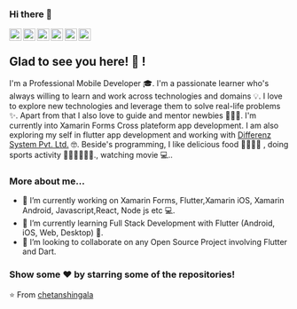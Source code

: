 ### Hi there 👋

<a href="https://twitter.com/chetan98211242?s=08">
  <img align="left" alt="Chetans's Twitter" width="22px" src="https://cdn.jsdelivr.net/npm/simple-icons@5.7.0/icons/twitter.svg" />
</a>
<a href="https://www.linkedin.com/in/chetan-shingala-06b57914b">
  <img align="left" alt="Chetan's Linkdein" width="22px" src="https://cdn.jsdelivr.net/npm/simple-icons@5.7.0/icons/linkedin.svg" />
</a>
<a href="https://github.com/chetanshingala">
  <img align="left" alt="Kishan's Github" width="22px" src="https://cdn.jsdelivr.net/npm/simple-icons@5.7.0/icons/github.svg" />
</a>
<a href="https://stackoverflow.com/users/7516855/chetan">
  <img align="left" alt="Kishan's Stack Overflow" width="22px" src="https://cdn.jsdelivr.net/npm/simple-icons@5.7.0/icons/stackoverflow.svg" />
</a>
<a href="mailto:chetanshingala44@gmail.com">
  <img align="left" alt="Chetan's Mail" width="22px" src="https://cdn.jsdelivr.net/npm/simple-icons@5.7.0/icons/gmail.svg" />
</a>
<a href="https://join.skype.com/invite/vtSZWcNg4XMp">
  <img align="left" alt="Chetan's Mail" width="22px" src="https://cdn.jsdelivr.net/npm/simple-icons@5.7.0/icons/skype.svg" />
</a>


<br />

## Glad to see you here! 🤩 !

I'm a Professional Mobile Developer 🎓. I'm a passionate learner who's always willing to learn and work across technologies and domains 💡. I love to explore new technologies and leverage them to solve real-life problems ✨. Apart from that I also love to guide and mentor newbies 👨🏻‍💻. I'm currently into Xamarin Forms Cross plateform app development. I am also exploring my self in flutter app development and working with [Differenz System Pvt. Ltd.](https://github.com/differenz-system) 🤓. Beside's programming, I like delicious food 🥗🥩🌮🍣 , doing sports activity 🏃⛹️‍♂️🏋🏼‍♂️., watching movie 💻.. 

### More about me...

- 🔭 I’m currently working on Xamarin Forms, Flutter,Xamarin iOS, Xamarin Android, Javascript,React, Node js  etc 💻.
- 🌱 I’m currently learning Full Stack Development with Flutter (Android, iOS, Web, Desktop) 🚀.
- 👯 I’m looking to collaborate on any Open Source Project involving Flutter and Dart.

### Show some ❤️ by starring some of the repositories!

⭐️ From [chetanshingala](https://github.com/chetanshingala)

